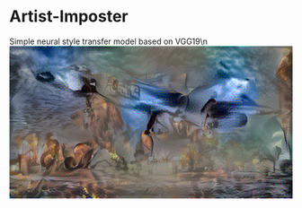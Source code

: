 # Artist-Imposter
Simple neural style transfer model based on VGG19\n
![alt text](https://github.com/LhjiuG/Artist-Imposter/blob/main/ade.png?raw=true)
